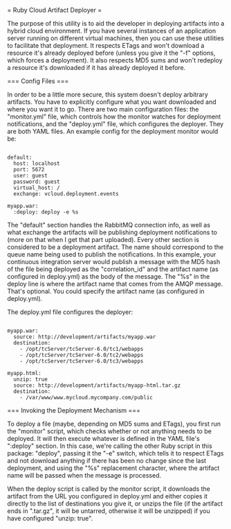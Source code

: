 = Ruby Cloud Artifact Deployer =

The purpose of this utility is to aid the developer in deploying artifacts into a hybrid cloud environment. If you have several instances of an application server running on different virtual machines, then you can use these utilities to facilitate that deployment. It respects ETags and won't download a resource it's already deployed before (unless you give it the "-f" options, which forces a deployment). It also respects MD5 sums and won't redeploy a resource it's downloaded if it has already deployed it before.

=== Config Files ===

In order to be a little more secure, this system doesn't deploy arbitrary artifacts. You have to explicitly configure what you want downloaded and where you want it to go. There are two main configuration files: the "monitor.yml" file, which controls how the monitor watches for deployment notifications, and the "deploy.yml" file, which configures the deployer. They are both YAML files. An example config for the deployment monitor would be:

<pre><code>
default:
  host: localhost
  port: 5672
  user: guest
  password: guest
  virtual_host: /
  exchange: vcloud.deployment.events

myapp.war:
  :deploy: deploy -e %s
</code></pre>

The "default" section handles the RabbitMQ connection info, as well as what exchange the artifacts will be publishing deployment notifications to (more on that when I get that part uploaded). Every other section is considered to be a deployment artifact. The name should correspond to the queue name being used to publish the notifications. In this example, your continuous integration server would publish a message with the MD5 hash of the file being deployed as the "correlation_id" and the artifact name (as configured in deploy.yml) as the body of the message. The "%s" in the deploy line is where the artifact name that comes from the AMQP message. That's optional. You could specify the artifact name (as configured in deploy.yml).

The deploy.yml file configures the deployer:

<pre><code>
myapp.war:
  source: http://development/artifacts/myapp.war
  destination:
    - /opt/tcServer/tcServer-6.0/tc1/webapps
    - /opt/tcServer/tcServer-6.0/tc2/webapps
    - /opt/tcServer/tcServer-6.0/tc3/webapps

myapp.html:
  unzip: true
  source: http://development/artifacts/myapp-html.tar.gz
  destination:
    - /var/www/www.mycloud.mycompany.com/public
</code></pre>

=== Invoking the Deployment Mechanism ===

To deploy a file (maybe, depending on MD5 sums and ETags), you first run the "monitor" script, which checks whether or not anything needs to be deployed. It will then execute whatever is defined in the YAML file's ":deploy" section. In this case, we're calling the other Ruby script in this package: "deploy", passing it the "-e" switch, which tells it to respect ETags and not download anything if there has been no change since the last deployment, and using the "%s" replacement character, where the artifact name will be passed when the message is processed.

When the deploy script is called by the monitor script, it downloads the artifact from the URL you configured in deploy.yml and either copies it directly to the list of destinations you give it, or unzips the file (if the artifact ends in ".tar.gz", it will be untarred, otherwise it will be unzipped) if you have configured "unzip: true".